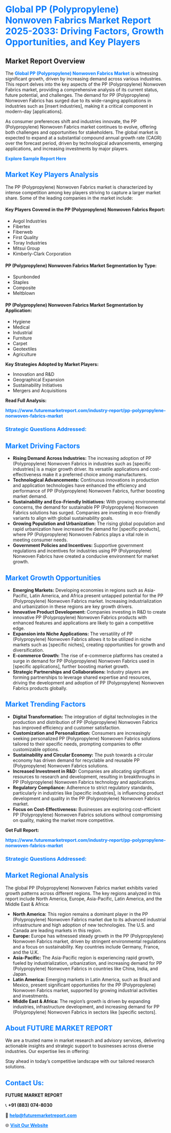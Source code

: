<h1 style="color: #007BFF;">Global PP (Polypropylene) Nonwoven Fabrics Market Report 2025-2033: Driving Factors, Growth Opportunities, and Key Players</h1>

<section id="overview">
<h2>Market Report Overview</h2>
<p>The <a href="https://www.futuremarketreport.com/industry-report/pp-polypropylene-nonwoven-fabrics-market" style="color: #007BFF; text-decoration: none;"><strong>Global PP (Polypropylene) Nonwoven Fabrics Market</strong></a> is witnessing significant growth, driven by increasing demand across various industries. This report delves into the key aspects of the PP (Polypropylene) Nonwoven Fabrics market, providing a comprehensive analysis of its current status, future potential, and challenges. The demand for PP (Polypropylene) Nonwoven Fabrics has surged due to its wide-ranging applications in industries such as [insert industries], making it a critical component in modern-day [applications].</p>
<p>As consumer preferences shift and industries innovate, the PP (Polypropylene) Nonwoven Fabrics market continues to evolve, offering both challenges and opportunities for stakeholders. The global market is expected to expand at a substantial compound annual growth rate (CAGR) over the forecast period, driven by technological advancements, emerging applications, and increasing investments by major players.</p>
</section>

<section id="overview">
<p><a href="https://www.futuremarketreport.com/request-sample/reportId=97896" style="color: #007BFF; text-decoration: none;"><strong>Explore Sample Report Here</strong></a></p>
</section>

<section id="key-players">
<h2 style="color: #007BFF;">Market Key Players Analysis</h2>
<p>The PP (Polypropylene) Nonwoven Fabrics market is characterized by intense competition among key players striving to capture a larger market share. Some of the leading companies in the market include:</p>
<h4>Key Players Covered in the PP (Polypropylene) Nonwoven Fabrics Report:</h4>
<ul><li>Avgol Industries</li><li>Fibertex</li><li>Fiberweb</li><li>First Quality</li><li>Toray Industries</li><li>Mitsui Group</li><li>Kimberly-Clark Corporation</li></ul>
<h4>PP (Polypropylene) Nonwoven Fabrics Market Segmentation by Type:</h4>
<ul><li>Spunbonded</li><li>Staples</li><li>Composite</li><li>Meltblown</li></ul>

<h4>PP (Polypropylene) Nonwoven Fabrics Market Segmentation by Application:</h4>
<ul><li>Hygiene</li><li>Medical</li><li>Industrial</li><li>Furniture</li><li>Carpet</li><li>Geotextiles</li><li>Agriculture</li></ul>
<p><strong>Key Strategies Adopted by Market Players:</strong></p>
<ul>
<li>Innovation and R&D</li>
<li>Geographical Expansion</li>
<li>Sustainability Initiatives</li>
<li>Mergers and Acquisitions</li>
</ul>
</section>

<section>
<p><strong>Read Full Analysis: </strong></p><a href="https://www.futuremarketreport.com/industry-report/pp-polypropylene-nonwoven-fabrics-market" style="color: #007BFF; text-decoration: none;"><strong>https://www.futuremarketreport.com/industry-report/pp-polypropylene-nonwoven-fabrics-market</strong></a>
<h3 style="color: #007BFF;">Strategic Questions Addressed:</h3>
</section>

<section id="driving-factors">
<h2 style="color: #007BFF;">Market Driving Factors</h2>
<ul>
<li><strong>Rising Demand Across Industries:</strong> The increasing adoption of PP (Polypropylene) Nonwoven Fabrics in industries such as [specific industries] is a major growth driver. Its versatile applications and cost-effectiveness make it a preferred choice among manufacturers.</li>
<li><strong>Technological Advancements:</strong> Continuous innovations in production and application technologies have enhanced the efficiency and performance of PP (Polypropylene) Nonwoven Fabrics, further boosting market demand.</li>
<li><strong>Sustainability and Eco-Friendly Initiatives:</strong> With growing environmental concerns, the demand for sustainable PP (Polypropylene) Nonwoven Fabrics solutions has surged. Companies are investing in eco-friendly variants to align with global sustainability goals.</li>
<li><strong>Growing Population and Urbanization:</strong> The rising global population and rapid urbanization have increased the demand for [specific products], where PP (Polypropylene) Nonwoven Fabrics plays a vital role in meeting consumer needs.</li>
<li><strong>Government Policies and Incentives:</strong> Supportive government regulations and incentives for industries using PP (Polypropylene) Nonwoven Fabrics have created a conducive environment for market growth.</li>
</ul>
</section>

<section id="growth-opportunities">
<h2 style="color: #007BFF;">Market Growth Opportunities</h2>
<ul>
<li><strong>Emerging Markets:</strong> Developing economies in regions such as Asia-Pacific, Latin America, and Africa present untapped potential for the PP (Polypropylene) Nonwoven Fabrics market. Increasing industrialization and urbanization in these regions are key growth drivers.</li>
<li><strong>Innovative Product Development:</strong> Companies investing in R&D to create innovative PP (Polypropylene) Nonwoven Fabrics products with enhanced features and applications are likely to gain a competitive edge.</li>
<li><strong>Expansion into Niche Applications:</strong> The versatility of PP (Polypropylene) Nonwoven Fabrics allows it to be utilized in niche markets such as [specific niches], creating opportunities for growth and diversification.</li>
<li><strong>E-commerce Growth:</strong> The rise of e-commerce platforms has created a surge in demand for PP (Polypropylene) Nonwoven Fabrics used in [specific applications], further boosting market growth.</li>
<li><strong>Strategic Partnerships and Collaborations:</strong> Industry players are forming partnerships to leverage shared expertise and resources, driving the development and adoption of PP (Polypropylene) Nonwoven Fabrics products globally.</li>
</ul>
</section>

<section id="trending-factors">
<h2 style="color: #007BFF;">Market Trending Factors</h2>
<ul>
<li><strong>Digital Transformation:</strong> The integration of digital technologies in the production and distribution of PP (Polypropylene) Nonwoven Fabrics has improved efficiency and customer satisfaction.</li>
<li><strong>Customization and Personalization:</strong> Consumers are increasingly seeking personalized PP (Polypropylene) Nonwoven Fabrics solutions tailored to their specific needs, prompting companies to offer customizable options.</li>
<li><strong>Sustainability and Circular Economy:</strong> The push towards a circular economy has driven demand for recyclable and reusable PP (Polypropylene) Nonwoven Fabrics solutions.</li>
<li><strong>Increased Investment in R&D:</strong> Companies are allocating significant resources to research and development, resulting in breakthroughs in PP (Polypropylene) Nonwoven Fabrics technology and applications.</li>
<li><strong>Regulatory Compliance:</strong> Adherence to strict regulatory standards, particularly in industries like [specific industries], is influencing product development and quality in the PP (Polypropylene) Nonwoven Fabrics market.</li>
<li><strong>Focus on Cost-Effectiveness:</strong> Businesses are exploring cost-efficient PP (Polypropylene) Nonwoven Fabrics solutions without compromising on quality, making the market more competitive.</li>
</ul>
</section>

<section>
<p><strong>Get Full Report: </strong></p><a href="https://www.futuremarketreport.com/industry-report/pp-polypropylene-nonwoven-fabrics-market" style="color: #007BFF; text-decoration: none;"><strong>https://www.futuremarketreport.com/industry-report/pp-polypropylene-nonwoven-fabrics-market</strong></a>
<h3 style="color: #007BFF;">Strategic Questions Addressed:</h3>
</section>


<section id="regional-analysis">
<h2 style="color: #007BFF;">Market Regional Analysis</h2>
<p>The global PP (Polypropylene) Nonwoven Fabrics market exhibits varied growth patterns across different regions. The key regions analyzed in this report include North America, Europe, Asia-Pacific, Latin America, and the Middle East & Africa:</p>
<ul>
<li><strong>North America:</strong> This region remains a dominant player in the PP (Polypropylene) Nonwoven Fabrics market due to its advanced industrial infrastructure and high adoption of new technologies. The U.S. and Canada are leading markets in this region.</li>
<li><strong>Europe:</strong> Europe has witnessed steady growth in the PP (Polypropylene) Nonwoven Fabrics market, driven by stringent environmental regulations and a focus on sustainability. Key countries include Germany, France, and the U.K.</li>
<li><strong>Asia-Pacific:</strong> The Asia-Pacific region is experiencing rapid growth, fueled by industrialization, urbanization, and increasing demand for PP (Polypropylene) Nonwoven Fabrics in countries like China, India, and Japan.</li>
<li><strong>Latin America:</strong> Emerging markets in Latin America, such as Brazil and Mexico, present significant opportunities for the PP (Polypropylene) Nonwoven Fabrics market, supported by growing industrial activities and investments.</li>
<li><strong>Middle East & Africa:</strong> The region’s growth is driven by expanding industries, infrastructure development, and increasing demand for PP (Polypropylene) Nonwoven Fabrics in sectors like [specific sectors].</li>
</ul>
</section>

<footer>
<h2 style="color: #007BFF;">About FUTURE MARKET REPORT</h2>
<p>We are a trusted name in market research and advisory services, delivering actionable insights and strategic support to businesses across diverse industries. Our expertise lies in offering:</p>

<p>Stay ahead in today’s competitive landscape with our tailored research solutions.</p>

<h2 style="color: #007BFF;">Contact Us:</h2>
<p><strong>FUTURE MARKET REPORT</strong></p>
<p>📞 <strong>+91 (883) 074-8030</strong></p>
<p>📧 <strong><a href="mailto:help@futuremarketreport.com" style="color: #007BFF;">help@futuremarketreport.com</a></strong></p>
<p>🌐 <strong><a href="https://www.futuremarketreport.com/" style="color: #007BFF;">Visit Our Website</a></strong></p>
</footer>